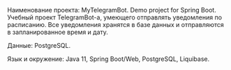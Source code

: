 Наименование проекта:  MyTelegramBot. Demo project for Spring Boot.
Учебный проект TelegramBot-а, умеющего отправлять уведомления по расписанию.
Все уведомления хранятся в базе данных и отправляются в запланированное время и дату.

Данные:  PostgreSQL.

Язык и окружение:  Java 11, Spring Boot/Web, PostgreSQL, Liquibase.
